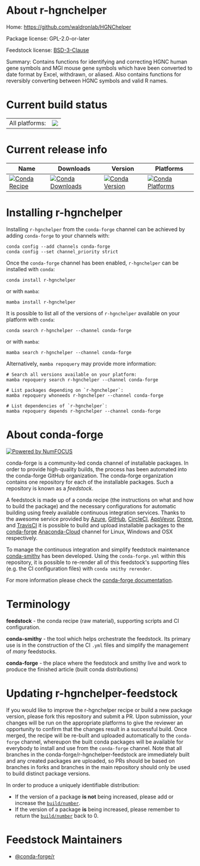 About r-hgnchelper
==================

Home: https://github.com/waldronlab/HGNChelper

Package license: GPL-2.0-or-later

Feedstock license: [BSD-3-Clause](https://github.com/conda-forge/r-hgnchelper-feedstock/blob/main/LICENSE.txt)

Summary: Contains functions for identifying and correcting HGNC human gene symbols and MGI mouse gene symbols which have been converted to date format by Excel, withdrawn, or aliased. Also contains functions for reversibly converting between HGNC symbols and valid R names.

Current build status
====================


<table><tr><td>All platforms:</td>
    <td>
      <a href="https://dev.azure.com/conda-forge/feedstock-builds/_build/latest?definitionId=12650&branchName=main">
        <img src="https://dev.azure.com/conda-forge/feedstock-builds/_apis/build/status/r-hgnchelper-feedstock?branchName=main">
      </a>
    </td>
  </tr>
</table>

Current release info
====================

| Name | Downloads | Version | Platforms |
| --- | --- | --- | --- |
| [![Conda Recipe](https://img.shields.io/badge/recipe-r--hgnchelper-green.svg)](https://anaconda.org/conda-forge/r-hgnchelper) | [![Conda Downloads](https://img.shields.io/conda/dn/conda-forge/r-hgnchelper.svg)](https://anaconda.org/conda-forge/r-hgnchelper) | [![Conda Version](https://img.shields.io/conda/vn/conda-forge/r-hgnchelper.svg)](https://anaconda.org/conda-forge/r-hgnchelper) | [![Conda Platforms](https://img.shields.io/conda/pn/conda-forge/r-hgnchelper.svg)](https://anaconda.org/conda-forge/r-hgnchelper) |

Installing r-hgnchelper
=======================

Installing `r-hgnchelper` from the `conda-forge` channel can be achieved by adding `conda-forge` to your channels with:

```
conda config --add channels conda-forge
conda config --set channel_priority strict
```

Once the `conda-forge` channel has been enabled, `r-hgnchelper` can be installed with `conda`:

```
conda install r-hgnchelper
```

or with `mamba`:

```
mamba install r-hgnchelper
```

It is possible to list all of the versions of `r-hgnchelper` available on your platform with `conda`:

```
conda search r-hgnchelper --channel conda-forge
```

or with `mamba`:

```
mamba search r-hgnchelper --channel conda-forge
```

Alternatively, `mamba repoquery` may provide more information:

```
# Search all versions available on your platform:
mamba repoquery search r-hgnchelper --channel conda-forge

# List packages depending on `r-hgnchelper`:
mamba repoquery whoneeds r-hgnchelper --channel conda-forge

# List dependencies of `r-hgnchelper`:
mamba repoquery depends r-hgnchelper --channel conda-forge
```


About conda-forge
=================

[![Powered by
NumFOCUS](https://img.shields.io/badge/powered%20by-NumFOCUS-orange.svg?style=flat&colorA=E1523D&colorB=007D8A)](https://numfocus.org)

conda-forge is a community-led conda channel of installable packages.
In order to provide high-quality builds, the process has been automated into the
conda-forge GitHub organization. The conda-forge organization contains one repository
for each of the installable packages. Such a repository is known as a *feedstock*.

A feedstock is made up of a conda recipe (the instructions on what and how to build
the package) and the necessary configurations for automatic building using freely
available continuous integration services. Thanks to the awesome service provided by
[Azure](https://azure.microsoft.com/en-us/services/devops/), [GitHub](https://github.com/),
[CircleCI](https://circleci.com/), [AppVeyor](https://www.appveyor.com/),
[Drone](https://cloud.drone.io/welcome), and [TravisCI](https://travis-ci.com/)
it is possible to build and upload installable packages to the
[conda-forge](https://anaconda.org/conda-forge) [Anaconda-Cloud](https://anaconda.org/)
channel for Linux, Windows and OSX respectively.

To manage the continuous integration and simplify feedstock maintenance
[conda-smithy](https://github.com/conda-forge/conda-smithy) has been developed.
Using the ``conda-forge.yml`` within this repository, it is possible to re-render all of
this feedstock's supporting files (e.g. the CI configuration files) with ``conda smithy rerender``.

For more information please check the [conda-forge documentation](https://conda-forge.org/docs/).

Terminology
===========

**feedstock** - the conda recipe (raw material), supporting scripts and CI configuration.

**conda-smithy** - the tool which helps orchestrate the feedstock.
                   Its primary use is in the construction of the CI ``.yml`` files
                   and simplify the management of *many* feedstocks.

**conda-forge** - the place where the feedstock and smithy live and work to
                  produce the finished article (built conda distributions)


Updating r-hgnchelper-feedstock
===============================

If you would like to improve the r-hgnchelper recipe or build a new
package version, please fork this repository and submit a PR. Upon submission,
your changes will be run on the appropriate platforms to give the reviewer an
opportunity to confirm that the changes result in a successful build. Once
merged, the recipe will be re-built and uploaded automatically to the
`conda-forge` channel, whereupon the built conda packages will be available for
everybody to install and use from the `conda-forge` channel.
Note that all branches in the conda-forge/r-hgnchelper-feedstock are
immediately built and any created packages are uploaded, so PRs should be based
on branches in forks and branches in the main repository should only be used to
build distinct package versions.

In order to produce a uniquely identifiable distribution:
 * If the version of a package **is not** being increased, please add or increase
   the [``build/number``](https://docs.conda.io/projects/conda-build/en/latest/resources/define-metadata.html#build-number-and-string).
 * If the version of a package **is** being increased, please remember to return
   the [``build/number``](https://docs.conda.io/projects/conda-build/en/latest/resources/define-metadata.html#build-number-and-string)
   back to 0.

Feedstock Maintainers
=====================

* [@conda-forge/r](https://github.com/conda-forge/r/)

